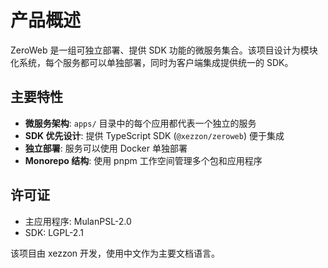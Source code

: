 # 产品概述

ZeroWeb 是一组可独立部署、提供 SDK 功能的微服务集合。该项目设计为模块化系统，每个服务都可以单独部署，同时为客户端集成提供统一的 SDK。

## 主要特性

- **微服务架构**: `apps/` 目录中的每个应用都代表一个独立的服务
- **SDK 优先设计**: 提供 TypeScript SDK (`@xezzon/zeroweb`) 便于集成
- **独立部署**: 服务可以使用 Docker 单独部署
- **Monorepo 结构**: 使用 pnpm 工作空间管理多个包和应用程序

## 许可证

- 主应用程序: MulanPSL-2.0
- SDK: LGPL-2.1

该项目由 xezzon 开发，使用中文作为主要文档语言。